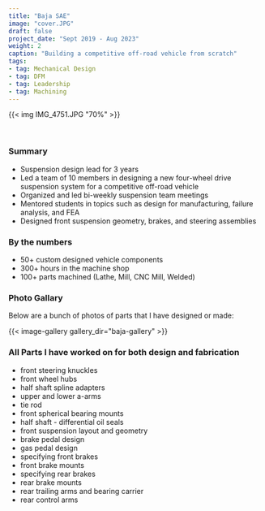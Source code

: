 ```yaml
---
title: "Baja SAE"
image: "cover.JPG"
draft: false
project_date: "Sept 2019 - Aug 2023"
weight: 2
caption: "Building a competitive off-road vehicle from scratch"
tags:
- tag: Mechanical Design
- tag: DFM
- tag: Leadership
- tag: Machining
---
```



{{< img IMG_4751.JPG "70%" >}}

<br>

### Summary
- Suspension design lead for 3 years
- Led a team of 10 members in designing a new four-wheel drive suspension system for a competitive off-road vehicle
- Organized and led bi-weekly suspension team meetings
- Mentored students in topics such as design for manufacturing, failure analysis, and FEA
- Designed front suspension geometry, brakes, and steering assemblies 

### By the numbers
- 50+ custom designed vehicle components
- 300+ hours in the machine shop
- 100+ parts machined (Lathe, Mill, CNC Mill, Welded)

### Photo Gallary
Below are a bunch of photos of parts that I have designed or made: 

{{< image-gallery gallery_dir="baja-gallery" >}}

### All Parts I have worked on for both design and fabrication
- front steering knuckles
- front wheel hubs
- half shaft spline adapters
- upper and lower a-arms
- tie rod 
- front spherical bearing mounts
- half shaft - differential oil seals
- front suspension layout and geometry
- brake pedal design
- gas pedal design
- specifying front brakes
- front brake mounts
- specifying rear brakes
- rear brake mounts
- rear trailing arms and bearing carrier
- rear control arms


